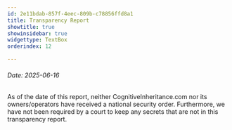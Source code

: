 ```yaml
---
id: 2e11bdab-857f-4eec-809b-c78856ffd8a1
title: Transparency Report
showtitle: true
showinsidebar: true
widgettype: TextBox
orderindex: 12

---
```

###### Date: 2025-06-16

As of the date of this report, neither CognitiveInheritance.com nor its owners/operators have received a national security order. Furthermore, we have not been required by a court to keep any secrets that are not in this transparency report.

